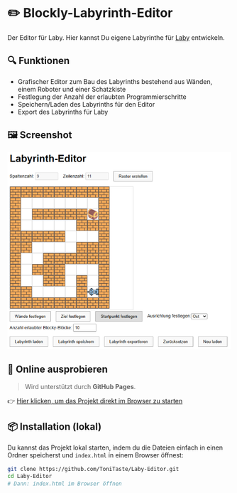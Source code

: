 # ✏️ Blockly-Labyrinth-Editor

Der Editor für Laby. Hier kannst Du eigene Labyrinthe für [Laby](https://github.com/ToniTaste/Laby) entwickeln. 

## 🔍 Funktionen

- Grafischer Editor zum Bau des Labyrinths bestehend aus Wänden, einem Roboter und einer Schatzkiste
- Festlegung der Anzahl der erlaubten Programmierschritte
- Speichern/Laden des Labyrinths für den Editor
- Export des Labyrinths für Laby 

## 🖼️ Screenshot

![Screenshot der Benutzeroberfläche](img/Laby-Ed.png)

## 🚀 Online ausprobieren

> Wird unterstützt durch **GitHub Pages**.

👉 [Hier klicken, um das Projekt direkt im Browser zu starten](https://tonitaste.github.io/Laby-Editor/)

## 📦 Installation (lokal)

Du kannst das Projekt lokal starten, indem du die Dateien einfach in einen Ordner speicherst und `index.html` in einem Browser öffnest:

```bash
git clone https://github.com/ToniTaste/Laby-Editor.git
cd Laby-Editor
# Dann: index.html im Browser öffnen
